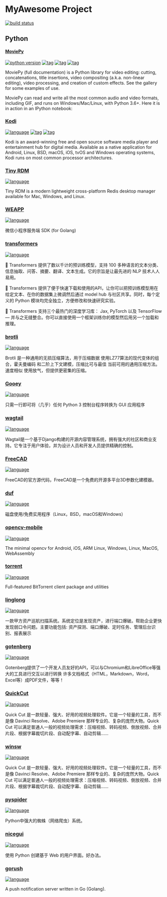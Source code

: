 # MyAwesome Project
[![build status](https://img.shields.io/badge/build-pass-success.svg?style=flat)]()

## Python
#### [MoviePy](https://github.com/Zulko/moviepy)
[![python version](https://img.shields.io/badge/Python-2.x_%20_3.x-success.svg?style=flat)]()
[![tag](https://img.shields.io/badge/tag-open_source-success.svg?style=flat)]()
[![tag](https://img.shields.io/badge/tag-package-success.svg?style=flat)]()
[![tag](https://img.shields.io/badge/tag-video-success.svg?style=flat)]()

MoviePy (full documentation) is a Python library for video editing: cutting, concatenations, title insertions, video compositing (a.k.a. non-linear editing), video processing, and creation of custom effects. See the gallery for some examples of use.

MoviePy can read and write all the most common audio and video formats, including GIF, and runs on Windows/Mac/Linux, with Python 3.6+. Here it is in action in an IPython notebook:

### [Kodi](https://github.com/xbmc/xbmc)
[![language](https://img.shields.io/badge/language-c++-success.svg?style=flat)]()
[![tag](https://img.shields.io/badge/tag-open_source-success.svg?style=flat)]()
[![tag](https://img.shields.io/badge/tag-project-success.svg?style=flat)]()

Kodi is an award-winning free and open source software media player and entertainment hub for digital media. Available as a native application for Android, Linux, BSD, macOS, iOS, tvOS and Windows operating systems, Kodi runs on most common processor architectures.

### [Tiny RDM](https://github.com/tiny-craft/tiny-rdm)
[![language](https://img.shields.io/badge/language-go1.2.1_vue-success.svg?style=flat)]()

Tiny RDM is a modern lightweight cross-platform Redis desktop manager available for Mac, Windows, and Linux.

### [WEAPP](https://github.com/royalrick/weapp)
[![language](https://img.shields.io/badge/language-go1.20-success.svg?style=flat)]()

微信小程序服务端 SDK (for Golang)

### [transformers](https://github.com/huggingface/transformers)
[![language](https://img.shields.io/badge/language-python-success.svg?style=flat)]()

🤗 Transformers 提供了数以千计的预训练模型，支持 100 多种语言的文本分类、信息抽取、问答、摘要、翻译、文本生成。它的宗旨是让最先进的 NLP 技术人人易用。

🤗 Transformers 提供了便于快速下载和使用的API，让你可以把预训练模型用在给定文本、在你的数据集上微调然后通过 model hub 与社区共享。同时，每个定义的 Python 模块均完全独立，方便修改和快速研究实验。

🤗 Transformers 支持三个最热门的深度学习库： Jax, PyTorch 以及 TensorFlow — 并与之无缝整合。你可以直接使用一个框架训练你的模型然后用另一个加载和推理。

### [brotli](https://github.com/google/brotli)
[![language](https://img.shields.io/badge/language-python-success.svg?style=flat)]()

Brotli 是一种通用的无损压缩算法，用于压缩数据 使用LZ77算法的现代变体的组合，霍夫曼编码 和二阶上下文建模，压缩比可与最佳 当前可用的通用压缩方法。速度相似 使用放气，但提供更密集的压缩。

### [Gooey](https://github.com/chriskiehl/Gooey)
[![language](https://img.shields.io/badge/language-python-success.svg?style=flat)]()

只需一行即可将（几乎）任何 Python 3 控制台程序转换为 GUI 应用程序

### [wagtail](https://github.com/wagtail/wagtail)
[![language](https://img.shields.io/badge/language-python-success.svg?style=flat)]()

Wagtail是一个基于Django构建的开源内容管理系统，拥有强大的社区和商业支持。它专注于用户体验，并为设计人员和开发人员提供精确的控制。

### [FreeCAD](https://github.com/FreeCAD/FreeCAD)
[![language](https://img.shields.io/badge/language-python_c++-success.svg?style=flat)]()

FreeCAD的官方源代码，FreeCAD是一个免费的开源多平台3D参数化建模器。

### [duf](https://github.com/muesli/duf)
[![language](https://img.shields.io/badge/language-go-success.svg?style=flat)]()

磁盘使用/免费实用程序（Linux，BSD，macOS和Windows）


### [opencv-mobile](https://github.com/nihui/opencv-mobile)
[![language](https://img.shields.io/badge/language-c_c++-success.svg?style=flat)]()

The minimal opencv for Android, iOS, ARM Linux, Windows, Linux, MacOS, WebAssembly

### [torrent](https://github.com/anacrolix/torrent)
[![language](https://img.shields.io/badge/language-go-success.svg?style=flat)]()

Full-featured BitTorrent client package and utilities


### [linglong](https://github.com/awake1t/linglong)
[![language](https://img.shields.io/badge/language-go-success.svg?style=flat)]()

一款甲方资产巡航扫描系统。系统定位是发现资产，进行端口爆破。帮助企业更快发现弱口令问题。主要功能包括: 资产探测、端口爆破、定时任务、管理后台识别、报表展示


### [gotenberg](https://github.com/gotenberg/gotenberg)
[![language](https://img.shields.io/badge/language-go-success.svg?style=flat)]()

Gotenberg提供了一个开发人员友好的API，可以与Chromium和LibreOffice等强大的工具进行交互以进行转换 许多文档格式（HTML，Markdown，Word，Excel等）成PDF文件，等等！


### [QuickCut](https://github.com/HaujetZhao/QuickCut)
[![language](https://img.shields.io/badge/language-python-success.svg?style=flat)]()

Quick Cut 是一款轻量、强大、好用的视频处理软件。它是一个轻量的工具，而不是像 Davinci Resolve、Adobe Premiere 那样专业的、复杂的庞然大物。Quick Cut 可以满足普通人一般的视频处理需求：压缩视频、转码视频、倒放视频、合并片段、根据字幕裁切片段、自动配字幕、自动剪辑……

### [winsw](https://github.com/winsw/winsw)
[![language](https://img.shields.io/badge/language-c%23-success.svg?style=flat)]()

Quick Cut 是一款轻量、强大、好用的视频处理软件。它是一个轻量的工具，而不是像 Davinci Resolve、Adobe Premiere 那样专业的、复杂的庞然大物。Quick Cut 可以满足普通人一般的视频处理需求：压缩视频、转码视频、倒放视频、合并片段、根据字幕裁切片段、自动配字幕、自动剪辑……

### [pyspider](https://github.com/binux/pyspider)
[![language](https://img.shields.io/badge/language-python-success.svg?style=flat)]()

Python中强大的蜘蛛（网络爬虫）系统。


### [nicegui](https://github.com/zauberzeug/nicegui)
[![language](https://img.shields.io/badge/language-python-success.svg?style=flat)]()

使用 Python 创建基于 Web 的用户界面。好办法。

### [gorush](https://github.com/appleboy/gorush)
[![language](https://img.shields.io/badge/language-go-success.svg?style=flat)]()

A push notification server written in Go (Golang).

